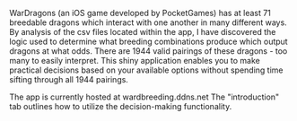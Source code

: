 WarDragons (an iOS game developed by PocketGames) has at least 71 breedable dragons which interact with one another in many different ways.  By analysis of the csv files located within the app, I have discovered the logic used to determine 
what breeding combinations produce which output dragons at what odds.  There are 1944 valid pairings of these dragons - too many to easily interpret.  This shiny application enables you to make practical decisions based on your available options without spending time sifting through all 1944 pairings.

The app is currently hosted at wardbreeding.ddns.net
The "introduction" tab outlines how to utilize the decision-making functionality.